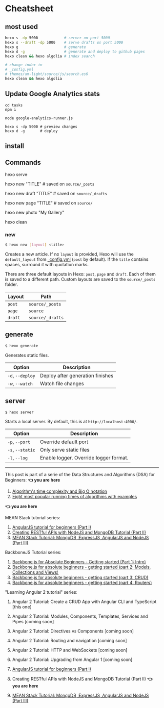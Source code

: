 # Cheatsheet

## most used

```bash
hexo s -dp 5000            # server on port 5000
hexo s --draft -dp 5000    # serve drafts on port 5000
hexo g                     # generate
hexo d -g                  # generate and deploy to github pages
hexo clean && hexo algolia # index search

# change index in
# _config.yml
# themes/am-light/source/js/search.es6
hexo clean && hexo algolia
```

## Update Google Analytics stats
```
cd tasks
npm i

node google-analytics-runner.js

hexo s -dp 5000 # preview changes
hexo d -g       # deploy
```

## install



## Commands

hexo serve

hexo new "TITLE" # saved on ```source/_posts```

hexo new draft "TITLE" # saved on ```source/_drafts```

hexo new page "TITLE" # saved on ```source/```

hexo new photo "My Gallery"


hexo clean

### new

``` bash
$ hexo new [layout] <title>
```

Creates a new article. If no `layout` is provided, Hexo will use the `default_layout` from [_config.yml](configuration.html) (`post` by default). If the `title` contains spaces, surround it with quotation marks.


There are three default layouts in Hexo: `post`, `page` and `draft`. Each of them is saved to a different path. Custom layouts are saved to the `source/_posts` folder.

Layout | Path
--- | ---
`post` | `source/_posts`
`page` | `source`
`draft` | `source/_drafts`

## generate

``` bash
$ hexo generate
```

Generates static files.

Option | Description
--- | ---
`-d`, `--deploy` | Deploy after generation finishes
`-w`, `--watch` | Watch file changes

## server

``` bash
$ hexo server
```

Starts a local server. By default, this is at `http://localhost:4000/`.

Option | Description
--- | ---
`-p`, `--port` | Override default port
`-s`, `--static` | Only serve static files
`-l`, `--log` | Enable logger. Override logger format.



---


This post is part of a serie of the Data Structures and Algorithms (DSA) for Beginners:
**👈 you are here**
1. [Algorithm's time complexity and Big O notation](/blog/2018/04/04/how-you-can-change-the-world-learning-data-structures-algorithms-free-online-course-tutorial/)
1. [Eight most popular running times of algorithms </i>with examples</i>](/blog/2018/04/05/big-o-notation-and-time-complexity-to-speed-up-your-algorithms/)



**👈 you are here**

MEAN Stack tutorial series:

1. [AngularJS tutorial for beginners (Part I)](/blog/2014/09/28/angularjs-tutorial-for-beginners-with-nodejs-expressjs-and-mongodb/)
1. [Creating RESTful APIs with NodeJS and MongoDB Tutorial (Part II)](/blog/2014/10/01/creating-a-restful-api-tutorial-with-nodejs-and-mongodb/)
1. [MEAN Stack Tutorial: MongoDB, ExpressJS, AngularJS and NodeJS (Part III)](/blog/2014/10/03/mean-stack-tutorial-mongodb-expressjs-angularjs-nodejs/)


BackboneJS Tutorial series:

1. [Backbone.js for Absolute Beginners - Getting started (Part 1: Intro)](/blog/2012/09/11/backbone-dot-js-for-absolute-beginners-getting-started/)
1. [Backbone.js for absolute beginners - getting started (part 2: Models, Collections and Views)](/blog/2012/09/13/backbone-js-for-absolute-beginners-getting-started-part-2/)
1. [Backbone.js for absolute beginners - getting started (part 3: CRUD)](/blog/2012/09/13/backbonejs-for-absolute-beginners-getting-started-part-3/)
1. [Backbone.js for absolute beginners - getting started (part 4: Routers)](/blog/2012/09/13/backbone-js-for-absolute-beginners-getting-started-part-4/)


"Learning Angular 2 tutorial" series:

1. Angular 2 Tutorial: Create a CRUD App with Angular CLI and TypeScript [this one]
1. Angular 2 Tutorial: Modules, Components, Templates, Services and Pipes  [coming soon]
1. Angular 2 Tutorial: Directives vs Components [coming soon]
1. Angular 2 Tutorial: Routing and navigation [coming soon]
1. Angular 2 Tutorial: HTTP and WebSockets [coming soon]
1. Angular 2 Tutorial: Upgrading from Angular 1 [coming soon]



1. [AngularJS tutorial for beginners (Part I)](/blog/2014/09/28/angularjs-tutorial-for-beginners-with-nodejs-expressjs-and-mongodb/)
1. Creating RESTful APIs with NodeJS and MongoDB Tutorial (Part II) **👈 you are here**
1. [MEAN Stack Tutorial: MongoDB, ExpressJS, AngularJS and NodeJS (Part III)](/blog/2014/10/03/mean-stack-tutorial-mongodb-expressjs-angularjs-nodejs/)